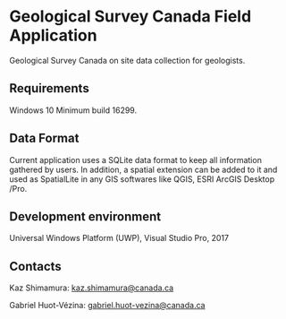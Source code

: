 # Geological Survey Canada Field Application

Geological Survey Canada on site data collection for geologists. 

## Requirements

Windows 10 Minimum build 16299. 

## Data Format

Current application uses a SQLite data format to keep all information gathered by users. In addition, a spatial extension can be added to it and used as SpatialLite in any GIS softwares like QGIS, ESRI ArcGIS Desktop /Pro.

## Development environment
Universal Windows Platform (UWP), Visual Studio Pro, 2017

## Contacts
Kaz Shimamura: kaz.shimamura@canada.ca

Gabriel Huot-Vézina: gabriel.huot-vezina@canada.ca
